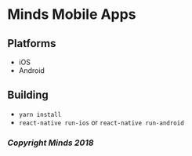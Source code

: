 # Minds Mobile Apps

## Platforms

- iOS
- Android

## Building

- `yarn install`
- `react-native run-ios` or `react-native run-android`


### _Copyright Minds 2018_